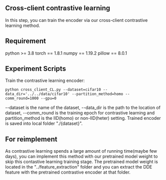 ## Cross-client contrastive learning
In this step, you can train the encoder via our cross-client contrastive learning method.


## Requirement
python >= 3.8
torch == 1.8.1
numpy == 1.19.2
pillow == 8.0.1


## Experiment Scripts
Train the contrastive learning encoder:
``` 
python cross_client_CL.py --dataset=cifar10 --data_dir='../../data/cifar10' --partition_method=homo --comm_round=1000 --gpu=0
``` 

--dataset is the name of the dataset, --data_dir is the path to the location of dataset, --comm_round is the training epoch for contrastive learning and partition_method is the IID(homo) or non-IID(heter) setting. Trained encoder is saved into local folder "./{dataset}".


## For reimplement
As contrastive learning spends a large amount of running time(maybe few days), you can implement this method with our pretrained model weight to skip this contastive learning training stage.
The pretrained model weight is located in the "../feature_extraction" folder and you can extract the DDE feature with the pretrained contrastive encoder at that folder.
